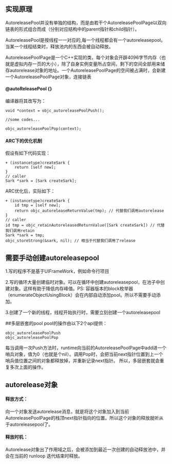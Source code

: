 ## 实现原理
AutoreleasePool并没有单独的结构，而是由若干个AutoreleasePoolPage以双向链表的形式组合而成（分别对应结构中的parent指针和child指针）。

AutoreleasePool是按线程一一对应的,每一个线程都会有一个autoreleasepool。当某一个线程结束时，释放池内的东西会被自动释放。

AutoreleasePoolPage是一个C++实现的类，每个对象会开辟4096字节内存（也就是虚拟内存一页的大小），除了自身实例变量所占空间，剩下的空间全部用来储存autorelease对象的地址。一个AutoreleasePoolPage的空间被占满时，会新建一个AutoreleasePoolPage对象，连接链表


#### @autoReleasePool {}
编译器将其改写为：

```
void *context = objc_autoreleasePoolPush(); 

//some codes...

objc_autoreleasePoolPop(context);
```

#### ARC下的优化机制
假设有如下代码实现：

```
+ (instancetype)createSark {
    return [self new];
}
// caller
Sark *sark = [Sark createSark];
```

ARC优化后，实际如下：

```
+ (instancetype)createSark {
    id tmp = [self new];
    return objc_autoreleaseReturnValue(tmp); // 代替我们调用autorelease
}
// caller
id tmp = objc_retainAutoreleasedReturnValue([Sark createSark]) // 代替我们调用retain
Sark *sark = tmp;
objc_storeStrong(&sark, nil); // 相当于代替我们调用了release
```

## 需要手动创建autoreleasepool
1.写的程序不是基于UIFrameWork，例如命令行项目

2.写的循环大量创建临时对象。可以在循环中创建autoreleasepool，在池子中创建对象。这样有助于降低内存峰值。PS: 容器版本的block枚举器（enumerateObjectUsingBlock）会在内部自动添加pool。所以不需要手动添加。

3.创建了一个新的线程，线程开始执行时，需要立刻创建一个autoreleasepool


##多层嵌套的pool
pool的操作由以下2个api提供：

```
objc_autoreleasePoolPush
objc_autoreleasePoolPop
```

每当调用一次Push方法时，runtime向当前的AutoreleasePoolPage中add进一个哨兵对象，值为0（也就是个nil）。调用Pop时，会把当前next指针位置到上一个哨兵值位置之间的对象都释放掉，并重新记录next指针。
所以，多层嵌套就会重复多次上面的操作。


## autorelease对象
#### 释放方式：
向一个对象发送autorelease消息，就是将这个对象加入到当前AutoreleasePoolPage的栈顶next指针指向的位置。所以这个对象的释放就听从于autoreleasepool了。

#### 释放时机：
Autorelease对象出了作用域之后，会被添加到最近一次创建的自动释放池中，并会在当前的 runloop 迭代结束时释放。
